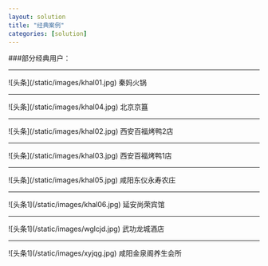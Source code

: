 ```yaml
---
layout: solution
title: "经典案例"
categories: [solution]
---
```

###部分经典用户：
<hr/>
![头条](/static/images/khal01.jpg)
秦妈火锅
<hr/>
![头条](/static/images/khal04.jpg)
北京京簋
<hr/>
![头条](/static/images/khal02.jpg)
西安百福烤鸭2店
<hr/>
![头条](/static/images/khal03.jpg)
西安百福烤鸭1店
<hr/>
![头条](/static/images/khal05.jpg)
咸阳东仪永寿农庄
<hr/>
![头条1](/static/images/khal06.jpg)
延安尚荣宾馆
<hr/>
![头条1](/static/images/wglcjd.jpg)
武功龙城酒店
<hr/>
![头条1](/static/images/xyjqg.jpg)
咸阳金泉阁养生会所
